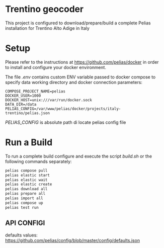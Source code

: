 
# Trentino geocoder
This project is configured to download/prepare/build a complete Pelias installation for Trentino Alto Adige in Italy

# Setup
Please refer to the instructions at https://github.com/pelias/docker in order to install and configure your docker environment.

The file *.env* contains custom ENV variable passed to docker compose to specify
data working directory and docker connection parameters:
```
COMPOSE_PROJECT_NAME=pelias
DOCKER_USER=1000
DOCKER_HOST=unix:///var/run/docker.sock
DATA_DIR=/data
PELIAS_CONFIG=/var/www/pelias/docker/projects/italy-trentino/pelias.json
```
*PELIAS_CONFIG* is absolute path di locate pelias config file

# Run a Build
To run a complete build configure and execute the script *build.sh*
or the following commands separately:

```bash
pelias compose pull
pelias elastic start
pelias elastic wait
pelias elastic create
pelias download all
pelias prepare all
pelias import all
pelias compose up
pelias test run
```

## API CONFIGI

defaults values:
https://github.com/pelias/config/blob/master/config/defaults.json